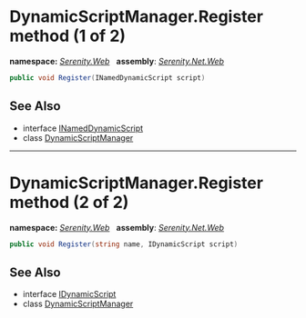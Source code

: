 # DynamicScriptManager.Register method (1 of 2)
**namespace:** *[Serenity.Web](../../README.md#serenity.web-namespace)*   **assembly**: *[Serenity.Net.Web](../../README.md)*

```csharp
public void Register(INamedDynamicScript script)
```

## See Also

* interface [INamedDynamicScript](../INamedDynamicScript.md)
* class [DynamicScriptManager](../DynamicScriptManager.md)

---

# DynamicScriptManager.Register method (2 of 2)
**namespace:** *[Serenity.Web](../../README.md#serenity.web-namespace)*   **assembly**: *[Serenity.Net.Web](../../README.md)*

```csharp
public void Register(string name, IDynamicScript script)
```

## See Also

* interface [IDynamicScript](../IDynamicScript.md)
* class [DynamicScriptManager](../DynamicScriptManager.md)